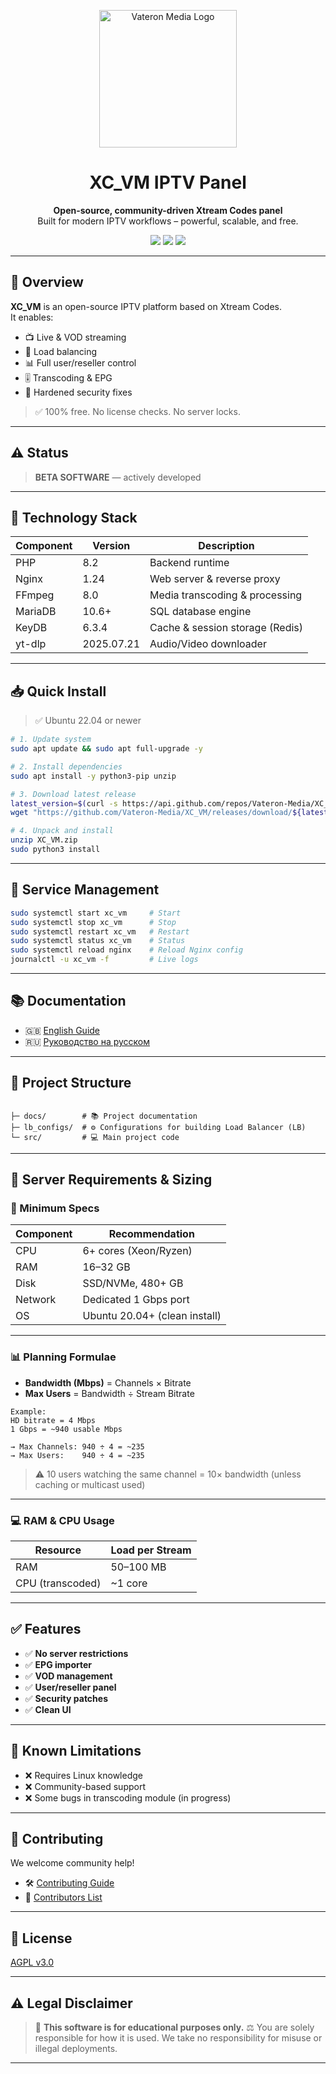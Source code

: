 <p align="center">
  <img src="https://avatars.githubusercontent.com/u/149707645?s=400&v=4" width="220" alt="Vateron Media Logo"/>
</p>

<h1 align="center">XC_VM IPTV Panel</h1>
<p align="center">
  <b>Open-source, community-driven Xtream Codes panel</b><br>
  Built for modern IPTV workflows – powerful, scalable, and free.
</p>

<p align="center">
  <a href="LICENSE"><img src="https://img.shields.io/github/license/Vateron-Media/XC_VM" /></a>
  <a href="https://github.com/Vateron-Media/XC_VM/stargazers"><img src="https://img.shields.io/github/stars/Vateron-Media/XC_VM?style=flat" /></a>
  <a href="https://github.com/Vateron-Media/XC_VM/issues"><img src="https://img.shields.io/github/issues/Vateron-Media/XC_VM" /></a>
</p>

---

## 🚀 Overview

**XC_VM** is an open-source IPTV platform based on Xtream Codes.  
It enables:

- 📺 Live & VOD streaming
- 🔀 Load balancing
- 📊 Full user/reseller control
- 🎚️ Transcoding & EPG
- 🔐 Hardened security fixes

> ✅ 100% free. No license checks. No server locks.

---

## ⚠️ Status

> **BETA SOFTWARE** — actively developed 

---

## 🧱 Technology Stack

| Component  | Version | Description                     |
|------------|---------|---------------------------------|
| PHP        | 8.2     | Backend runtime                 |
| Nginx      | 1.24    | Web server & reverse proxy      |
| FFmpeg     | 8.0     | Media transcoding & processing  |
| MariaDB    | 10.6+   | SQL database engine             |
| KeyDB      | 6.3.4   | Cache & session storage (Redis) |
| yt-dlp     | 2025.07.21 | Audio/Video downloader       |

---

## 📥 Quick Install

> ✅ Ubuntu 22.04 or newer

```bash
# 1. Update system
sudo apt update && sudo apt full-upgrade -y

# 2. Install dependencies
sudo apt install -y python3-pip unzip

# 3. Download latest release
latest_version=$(curl -s https://api.github.com/repos/Vateron-Media/XC_VM/releases/latest | grep '"tag_name":' | cut -d '"' -f 4)
wget "https://github.com/Vateron-Media/XC_VM/releases/download/${latest_version}/XC_VM.zip"

# 4. Unpack and install
unzip XC_VM.zip
sudo python3 install
````

---

## 🧰 Service Management

```bash
sudo systemctl start xc_vm     # Start
sudo systemctl stop xc_vm      # Stop
sudo systemctl restart xc_vm   # Restart
sudo systemctl status xc_vm    # Status
sudo systemctl reload nginx    # Reload Nginx config
journalctl -u xc_vm -f         # Live logs
```

---

## 📚 Documentation

* 🇬🇧 [English Guide](doc/en/main-page.md)
* 🇷🇺 [Руководство на русском](doc/ru/main-page.md)

---

## 📂 Project Structure

```text.

├─ docs/        # 📚 Project documentation
├─ lb_configs/  # ⚙️ Configurations for building Load Balancer (LB)
└─ src/         # 💻 Main project code
````

---

## 🧮 Server Requirements & Sizing

### 🔧 Minimum Specs

| Component | Recommendation                |
| --------- | ----------------------------- |
| CPU       | 6+ cores (Xeon/Ryzen)         |
| RAM       | 16–32 GB                      |
| Disk      | SSD/NVMe, 480+ GB             |
| Network   | Dedicated 1 Gbps port         |
| OS        | Ubuntu 20.04+ (clean install) |

---

### 📊 Planning Formulae

* **Bandwidth (Mbps)** = Channels × Bitrate
* **Max Users** = Bandwidth ÷ Stream Bitrate

```text
Example:
HD bitrate = 4 Mbps
1 Gbps = ~940 usable Mbps

→ Max Channels: 940 ÷ 4 = ~235
→ Max Users:    940 ÷ 4 = ~235
```

> ⚠️ 10 users watching the same channel = 10× bandwidth (unless caching or multicast used)

---

### 💻 RAM & CPU Usage

| Resource         | Load per Stream |
| ---------------- | --------------- |
| RAM              | 50–100 MB       |
| CPU (transcoded) | \~1 core        |

---

## ✅ Features

* ✅ **No server restrictions**
* ✅ **EPG importer**
* ✅ **VOD management**
* ✅ **User/reseller panel**
* ✅ **Security patches**
* ✅ **Clean UI**

---

## 🔧 Known Limitations

* ❌ Requires Linux knowledge
* ❌ Community-based support
* ❌ Some bugs in transcoding module (in progress)

---

## 🤝 Contributing

We welcome community help!

* 🛠️ [Contributing Guide](CONTRIBUTING.md)
* 👥 [Contributors List](CONTRIBUTORS.md)

---

## 📝 License

[AGPL v3.0](LICENSE)

---

## ⚠️ Legal Disclaimer

> 🚫 **This software is for educational purposes only.**
> ⚖️ You are solely responsible for how it is used.
> We take no responsibility for misuse or illegal deployments.

---
